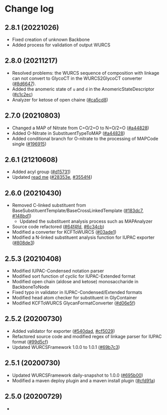 
# Change log
## 2.8.1 (20221026)
* Fixed creation of unknown Backbone
* Added process for validation of output WURCS

## 2.8.0 (20211217)
* Resolved problems: the WURCS sequence of composition with linkage can not convert to GlycoCT in the WURCS2GlycoCT converter ([#8d6647](https://github.com/glycoinfo/GlycanFormatConverter/commit/8d664762fd022e155baad30c94957aab5672ad3f)).
* Added the anomeric state of `u` and `d` in the AnomericStateDescriptor ([#c1c2ec](https://github.com/glycoinfo/GlycanFormatConverter/commit/c1c2ec565ea2469411274bc40bc45eb23f99c748))
* Analyzer for ketose of open chaine ([#ca5cd8](https://github.com/glycoinfo/GlycanFormatConverter/commit/ca5cd8e99645f600d088a67e9ded6c1a578826f1))

## 2.7.0 (20210803)
* Changed a MAP of Nitrate from C=O/2=O to N=O/2=O ([#a44828](https://github.com/glycoinfo/GlycanFormatConverter/commit/a44828743631349b3ae6b5dddad3909736931943))
* Added O-Nitrate in SubstituentTypeToMAP ([#a44828](https://github.com/glycoinfo/GlycanFormatConverter/commit/a44828743631349b3ae6b5dddad3909736931943))
* Added conditional branch for O-nitrate to the processing of MAPCode single ([#196915](https://github.com/glycoinfo/GlycanFormatConverter/commit/196915cc5988ea7e460db8c3c8a1b07bc1999af7))

## 2.6.1 (21210608)
* Added acyl group ([#d15731](https://github.com/glycoinfo/GlycanFormatConverter/commit/d15731d80b70e9616a78827944182a9d13246102))
* Updated [read me](README.md) ([#28353e](https://github.com/glycoinfo/GlycanFormatConverter/commit/28353e39e4fedf75f9f91f045e7bdd72c626e4d0), [#3554f4](https://github.com/glycoinfo/GlycanFormatConverter/commit/3554f4a917156488a8f22852eca85962d18a5c0a))

## 2.6.0 (20210430)
* Removed C-linked substituent from BaseSubstituentTemplate/BaseCrossLinkedTemplate ([#183dc7](https://github.com/glycoinfo/GlycanFormatConverter/commit/183dc76459fa4297e6286624f15fa3ee7f15c49f), [#148bd1](https://github.com/glycoinfo/GlycanFormatConverter/commit/148bd1e6ec4c1096edc26180b361d9c932c70c3c))
  * Updated the substituent analysis process such as MAPAnalyzer
* Source code refactored ([#64f4fd](https://github.com/glycoinfo/GlycanFormatConverter/commit/64f4fd20c6b25e7a58b4f7030daa8e33ea4de935), [#6c34cb](https://github.com/glycoinfo/GlycanFormatConverter/commit/6c34cbfb5a7c42c3a4d720b56108b64a550105f4))
* Modified a converter for KCFToWURCS ([#03ade1](https://github.com/glycoinfo/GlycanFormatConverter/commit/03ade18e8a2c575778fdb2fd27d68af985a90d65))
* Modified a N-linked substituent analysis function for IUPAC exporter ([#808de3](https://github.com/glycoinfo/GlycanFormatConverter/commit/808de3d1508d488e90c0b89ec9ea691d8ea59b22))

## 2.5.3 (20210408)
* Modified IUPAC-Condensed notation parser
* Modified sort function of cyclic for IUPAC-Extended format
* Modified open chain (aldose and ketose) monosaccharide in BackboneToNode
* Fixed typo in validator in IUPAC-Condensed/Extended formats
* Modified head atom checker for substituent in GlyContainer
* Modified KCFToWURCS GlycanFormatConverter ([#d06e5f](https://github.com/glycoinfo/GlycanFormatConverter/commit/d06e5f1fb60039be8e00acabca463d5636ee60a1))

## 2.5.2 (20200730)
* Added validator for exporter ([#540dad](https://github.com/glycoinfo/GlycanFormatConverter/commit/540dadc28ae6f7e652ce3a1bd3771cc3375c7e20), [#cf5029](https://github.com/glycoinfo/GlycanFormatConverter/commit/cf5029a99a09a9b0dab3cf7cae2cad75d34ae48c))
* Refactored source code and modified regex of linkage parser for IUPAC format ([#99d5cf](https://github.com/glycoinfo/GlycanFormatConverter/commit/99d5cf1f7c78b441a607414b05b28924e2d28236))
* Updated WURCSFramework 1.0.0 to 1.0.1 ([#69b7c3](https://github.com/glycoinfo/GlycanFormatConverter/commit/69b7c3627f7e92ee363d3020e89b6ec513cb73d0))

## 2.5.1 (20200730)
* Updated WURCSFramework daily-snapshot to 1.0.0 ([#695b00](https://github.com/glycoinfo/GlycanFormatConverter/commit/695b00beab5e5fe2a62635bfd09f60ca46ab54c1))
* Modified a maven deploy plugin and a maven install plugin ([#cfd91a](https://github.com/glycoinfo/GlycanFormatConverter/commit/cfd91a3553d7a0cfd439ac6dfae427846d7c3301))

## 2.5.0 (20200729)
* 